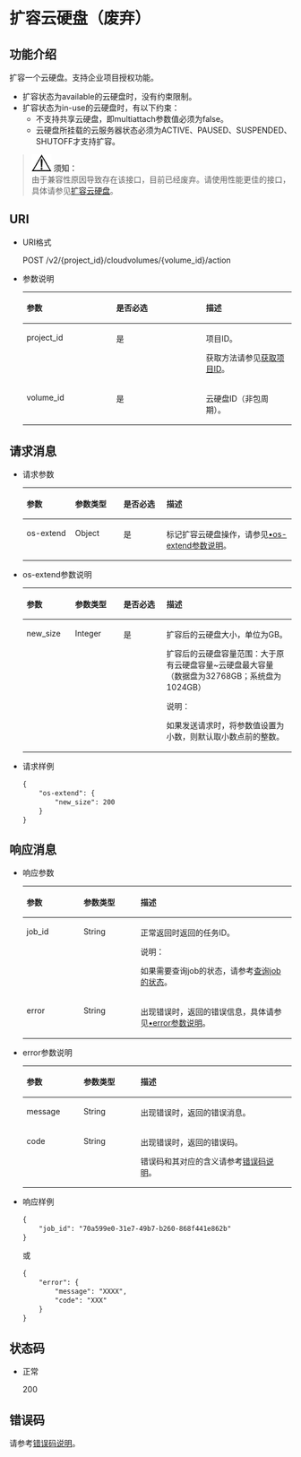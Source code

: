 # 扩容云硬盘（废弃）<a name="evs_04_2014"></a>

## 功能介绍<a name="section4445458"></a>

扩容一个云硬盘。支持企业项目授权功能。

-   扩容状态为available的云硬盘时，没有约束限制。
-   扩容状态为in-use的云硬盘时，有以下约束：
    -   不支持共享云硬盘，即multiattach参数值必须为false。
    -   云硬盘所挂载的云服务器状态必须为ACTIVE、PAUSED、SUSPENDED、SHUTOFF才支持扩容。


>![](public_sys-resources/icon-notice.gif) **须知：**   
>由于兼容性原因导致存在该接口，目前已经废弃。请使用性能更佳的接口，具体请参见[扩容云硬盘](扩容云硬盘-API-v2.md)。  

## URI<a name="section40009126"></a>

-   URI格式

    POST /v2/\{project\_id\}/cloudvolumes/\{volume\_id\}/action

-   参数说明

    <a name="table30668413"></a>
    <table><thead align="left"><tr id="row58200784"><th class="cellrowborder" valign="top" width="33.33333333333333%" id="mcps1.1.4.1.1"><p id="p16643039"><a name="p16643039"></a><a name="p16643039"></a>参数</p>
    </th>
    <th class="cellrowborder" valign="top" width="33.33333333333333%" id="mcps1.1.4.1.2"><p id="p5908907"><a name="p5908907"></a><a name="p5908907"></a>是否必选</p>
    </th>
    <th class="cellrowborder" valign="top" width="33.33333333333333%" id="mcps1.1.4.1.3"><p id="p8859419"><a name="p8859419"></a><a name="p8859419"></a>描述</p>
    </th>
    </tr>
    </thead>
    <tbody><tr id="row46524311"><td class="cellrowborder" valign="top" width="33.33333333333333%" headers="mcps1.1.4.1.1 "><p id="p10372872"><a name="p10372872"></a><a name="p10372872"></a>project_id</p>
    </td>
    <td class="cellrowborder" valign="top" width="33.33333333333333%" headers="mcps1.1.4.1.2 "><p id="p34896342"><a name="p34896342"></a><a name="p34896342"></a>是</p>
    </td>
    <td class="cellrowborder" valign="top" width="33.33333333333333%" headers="mcps1.1.4.1.3 "><p id="p8031464"><a name="p8031464"></a><a name="p8031464"></a>项目ID。</p>
    <p id="p55811451337"><a name="p55811451337"></a><a name="p55811451337"></a>获取方法请参见<a href="获取项目ID.md">获取项目ID</a>。</p>
    </td>
    </tr>
    <tr id="row5174319"><td class="cellrowborder" valign="top" width="33.33333333333333%" headers="mcps1.1.4.1.1 "><p id="p16466658"><a name="p16466658"></a><a name="p16466658"></a>volume_id</p>
    </td>
    <td class="cellrowborder" valign="top" width="33.33333333333333%" headers="mcps1.1.4.1.2 "><p id="p58730959"><a name="p58730959"></a><a name="p58730959"></a>是</p>
    </td>
    <td class="cellrowborder" valign="top" width="33.33333333333333%" headers="mcps1.1.4.1.3 "><p id="p59587228"><a name="p59587228"></a><a name="p59587228"></a>云硬盘ID（非包周期）。</p>
    </td>
    </tr>
    </tbody>
    </table>


## 请求消息<a name="section24537816"></a>

-   请求参数

    <a name="table42671863"></a>
    <table><thead align="left"><tr id="row12592542"><th class="cellrowborder" valign="top" width="18%" id="mcps1.1.5.1.1"><p id="p13362997"><a name="p13362997"></a><a name="p13362997"></a>参数</p>
    </th>
    <th class="cellrowborder" valign="top" width="18%" id="mcps1.1.5.1.2"><p id="p8661001"><a name="p8661001"></a><a name="p8661001"></a>参数类型</p>
    </th>
    <th class="cellrowborder" valign="top" width="16%" id="mcps1.1.5.1.3"><p id="p30452481"><a name="p30452481"></a><a name="p30452481"></a>是否必选</p>
    </th>
    <th class="cellrowborder" valign="top" width="48%" id="mcps1.1.5.1.4"><p id="p50731910"><a name="p50731910"></a><a name="p50731910"></a>描述</p>
    </th>
    </tr>
    </thead>
    <tbody><tr id="row5187493615377"><td class="cellrowborder" valign="top" width="18%" headers="mcps1.1.5.1.1 "><p id="p4112025815377"><a name="p4112025815377"></a><a name="p4112025815377"></a>os-extend</p>
    </td>
    <td class="cellrowborder" valign="top" width="18%" headers="mcps1.1.5.1.2 "><p id="p4240658415377"><a name="p4240658415377"></a><a name="p4240658415377"></a>Object</p>
    </td>
    <td class="cellrowborder" valign="top" width="16%" headers="mcps1.1.5.1.3 "><p id="p1238131615377"><a name="p1238131615377"></a><a name="p1238131615377"></a>是</p>
    </td>
    <td class="cellrowborder" valign="top" width="48%" headers="mcps1.1.5.1.4 "><p id="p6336250715377"><a name="p6336250715377"></a><a name="p6336250715377"></a>标记扩容云硬盘操作，请参见<a href="#li19185119124117">•os-extend参数说明</a>。</p>
    </td>
    </tr>
    </tbody>
    </table>

-   <a name="li19185119124117"></a>os-extend参数说明

    <a name="table15186149194112"></a>
    <table><thead align="left"><tr id="row418613904115"><th class="cellrowborder" valign="top" width="18%" id="mcps1.1.5.1.1"><p id="p91861591418"><a name="p91861591418"></a><a name="p91861591418"></a>参数</p>
    </th>
    <th class="cellrowborder" valign="top" width="18%" id="mcps1.1.5.1.2"><p id="p218699134116"><a name="p218699134116"></a><a name="p218699134116"></a>参数类型</p>
    </th>
    <th class="cellrowborder" valign="top" width="16%" id="mcps1.1.5.1.3"><p id="p141867974119"><a name="p141867974119"></a><a name="p141867974119"></a>是否必选</p>
    </th>
    <th class="cellrowborder" valign="top" width="48%" id="mcps1.1.5.1.4"><p id="p161874916417"><a name="p161874916417"></a><a name="p161874916417"></a>描述</p>
    </th>
    </tr>
    </thead>
    <tbody><tr id="row118711964115"><td class="cellrowborder" valign="top" width="18%" headers="mcps1.1.5.1.1 "><p id="p101872944115"><a name="p101872944115"></a><a name="p101872944115"></a>new_size</p>
    </td>
    <td class="cellrowborder" valign="top" width="18%" headers="mcps1.1.5.1.2 "><p id="p3187992411"><a name="p3187992411"></a><a name="p3187992411"></a>Integer</p>
    </td>
    <td class="cellrowborder" valign="top" width="16%" headers="mcps1.1.5.1.3 "><p id="p118719914117"><a name="p118719914117"></a><a name="p118719914117"></a>是</p>
    </td>
    <td class="cellrowborder" valign="top" width="48%" headers="mcps1.1.5.1.4 "><p id="p8187199204115"><a name="p8187199204115"></a><a name="p8187199204115"></a>扩容后的云硬盘大小，单位为GB。</p>
    <p id="p1187179134115"><a name="p1187179134115"></a><a name="p1187179134115"></a>扩容后的云硬盘容量范围：大于原有云硬盘容量~云硬盘最大容量（数据盘为32768GB；系统盘为1024GB）</p>
    <div class="note" id="note518718914412"><a name="note518718914412"></a><a name="note518718914412"></a><span class="notetitle"> 说明： </span><div class="notebody"><p id="evs_04_2013_p5070492815911"><a name="evs_04_2013_p5070492815911"></a><a name="evs_04_2013_p5070492815911"></a>如果发送请求时，将参数值设置为小数，则默认取小数点前的整数。</p>
    </div></div>
    </td>
    </tr>
    </tbody>
    </table>

-   请求样例

    ```
    {
        "os-extend": {
            "new_size": 200
        }
    }
    ```


## 响应消息<a name="section19513753"></a>

-   响应参数

    <a name="zh-cn_topic_0044524833_table735313581437"></a>
    <table><thead align="left"><tr id="zh-cn_topic_0044524833_row153536585313"><th class="cellrowborder" valign="top" width="21.157884211578843%" id="mcps1.1.4.1.1"><p id="zh-cn_topic_0044524833_p123541158732"><a name="zh-cn_topic_0044524833_p123541158732"></a><a name="zh-cn_topic_0044524833_p123541158732"></a>参数</p>
    </th>
    <th class="cellrowborder" valign="top" width="21.197880211978802%" id="mcps1.1.4.1.2"><p id="zh-cn_topic_0044524833_p1435411581320"><a name="zh-cn_topic_0044524833_p1435411581320"></a><a name="zh-cn_topic_0044524833_p1435411581320"></a>参数类型</p>
    </th>
    <th class="cellrowborder" valign="top" width="57.64423557644236%" id="mcps1.1.4.1.3"><p id="zh-cn_topic_0044524833_p13541058036"><a name="zh-cn_topic_0044524833_p13541058036"></a><a name="zh-cn_topic_0044524833_p13541058036"></a>描述</p>
    </th>
    </tr>
    </thead>
    <tbody><tr id="zh-cn_topic_0044524833_row1135495819312"><td class="cellrowborder" valign="top" width="21.157884211578843%" headers="mcps1.1.4.1.1 "><p id="zh-cn_topic_0044524833_p33545583319"><a name="zh-cn_topic_0044524833_p33545583319"></a><a name="zh-cn_topic_0044524833_p33545583319"></a>job_id</p>
    </td>
    <td class="cellrowborder" valign="top" width="21.197880211978802%" headers="mcps1.1.4.1.2 "><p id="zh-cn_topic_0044524833_p19354165810317"><a name="zh-cn_topic_0044524833_p19354165810317"></a><a name="zh-cn_topic_0044524833_p19354165810317"></a>String</p>
    </td>
    <td class="cellrowborder" valign="top" width="57.64423557644236%" headers="mcps1.1.4.1.3 "><p id="zh-cn_topic_0044524833_p435416581936"><a name="zh-cn_topic_0044524833_p435416581936"></a><a name="zh-cn_topic_0044524833_p435416581936"></a>正常返回时返回的任务ID。</p>
    <div class="note" id="zh-cn_topic_0044524833_note335410589314"><a name="zh-cn_topic_0044524833_note335410589314"></a><a name="zh-cn_topic_0044524833_note335410589314"></a><span class="notetitle"> 说明： </span><div class="notebody"><p id="zh-cn_topic_0044524833_p1435514588312"><a name="zh-cn_topic_0044524833_p1435514588312"></a><a name="zh-cn_topic_0044524833_p1435514588312"></a>如果需要查询job的状态，请参考<a href="查询job的状态.md">查询job的状态</a>。</p>
    </div></div>
    </td>
    </tr>
    <tr id="zh-cn_topic_0044524833_row195162113414"><td class="cellrowborder" valign="top" width="21.157884211578843%" headers="mcps1.1.4.1.1 "><p id="zh-cn_topic_0044524833_p129522216412"><a name="zh-cn_topic_0044524833_p129522216412"></a><a name="zh-cn_topic_0044524833_p129522216412"></a>error</p>
    </td>
    <td class="cellrowborder" valign="top" width="21.197880211978802%" headers="mcps1.1.4.1.2 "><p id="zh-cn_topic_0044524833_p1595262111415"><a name="zh-cn_topic_0044524833_p1595262111415"></a><a name="zh-cn_topic_0044524833_p1595262111415"></a>String</p>
    </td>
    <td class="cellrowborder" valign="top" width="57.64423557644236%" headers="mcps1.1.4.1.3 "><p id="zh-cn_topic_0044524833_p109527215417"><a name="zh-cn_topic_0044524833_p109527215417"></a><a name="zh-cn_topic_0044524833_p109527215417"></a>出现错误时，返回的错误信息，具体请参见<a href="#li0419202382514">•error参数说明</a>。</p>
    </td>
    </tr>
    </tbody>
    </table>

-   <a name="li0419202382514"></a>error参数说明

    <a name="evs_04_2013_table15441099103019"></a>
    <table><thead align="left"><tr id="evs_04_2013_row54094047103019"><th class="cellrowborder" valign="top" width="21.17788221177882%" id="mcps1.1.4.1.1"><p id="evs_04_2013_p19541716103019"><a name="evs_04_2013_p19541716103019"></a><a name="evs_04_2013_p19541716103019"></a>参数</p>
    </th>
    <th class="cellrowborder" valign="top" width="21.17788221177882%" id="mcps1.1.4.1.2"><p id="evs_04_2013_p39375186103019"><a name="evs_04_2013_p39375186103019"></a><a name="evs_04_2013_p39375186103019"></a>参数类型</p>
    </th>
    <th class="cellrowborder" valign="top" width="57.64423557644236%" id="mcps1.1.4.1.3"><p id="evs_04_2013_p38578950103019"><a name="evs_04_2013_p38578950103019"></a><a name="evs_04_2013_p38578950103019"></a>描述</p>
    </th>
    </tr>
    </thead>
    <tbody><tr id="evs_04_2013_row59401790103019"><td class="cellrowborder" valign="top" width="21.17788221177882%" headers="mcps1.1.4.1.1 "><p id="evs_04_2013_p46815658103019"><a name="evs_04_2013_p46815658103019"></a><a name="evs_04_2013_p46815658103019"></a>message</p>
    </td>
    <td class="cellrowborder" valign="top" width="21.17788221177882%" headers="mcps1.1.4.1.2 "><p id="evs_04_2013_p33971979103019"><a name="evs_04_2013_p33971979103019"></a><a name="evs_04_2013_p33971979103019"></a>String</p>
    </td>
    <td class="cellrowborder" valign="top" width="57.64423557644236%" headers="mcps1.1.4.1.3 "><p id="evs_04_2013_p21623243103019"><a name="evs_04_2013_p21623243103019"></a><a name="evs_04_2013_p21623243103019"></a>出现错误时，返回的错误消息。</p>
    </td>
    </tr>
    <tr id="evs_04_2013_row60391466103019"><td class="cellrowborder" valign="top" width="21.17788221177882%" headers="mcps1.1.4.1.1 "><p id="evs_04_2013_p59870541103019"><a name="evs_04_2013_p59870541103019"></a><a name="evs_04_2013_p59870541103019"></a>code</p>
    </td>
    <td class="cellrowborder" valign="top" width="21.17788221177882%" headers="mcps1.1.4.1.2 "><p id="evs_04_2013_p17675690103019"><a name="evs_04_2013_p17675690103019"></a><a name="evs_04_2013_p17675690103019"></a>String</p>
    </td>
    <td class="cellrowborder" valign="top" width="57.64423557644236%" headers="mcps1.1.4.1.3 "><p id="evs_04_2013_p6087468103019"><a name="evs_04_2013_p6087468103019"></a><a name="evs_04_2013_p6087468103019"></a>出现错误时，返回的错误码。</p>
    <p id="evs_04_2013_p54787218103019"><a name="evs_04_2013_p54787218103019"></a><a name="evs_04_2013_p54787218103019"></a>错误码和其对应的含义请参考<a href="错误码说明.md">错误码说明</a>。</p>
    </td>
    </tr>
    </tbody>
    </table>

-   响应样例

    ```
    {
        "job_id": "70a599e0-31e7-49b7-b260-868f441e862b"
    }
    ```

    或

    ```
    {
        "error": {
            "message": "XXXX", 
            "code": "XXX"
        }
    }
    ```


## 状态码<a name="section41406050"></a>

-   正常

    200


## 错误码<a name="section431317151242"></a>

请参考[错误码说明](错误码说明.md)。

